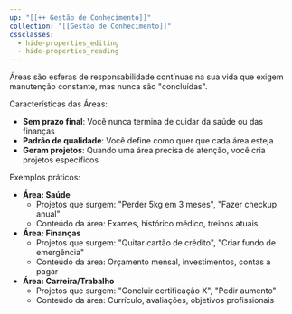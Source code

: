 ```yaml
---
up: "[[++ Gestão de Conhecimento]]"
collection: "[[Gestão de Conhecimento]]"
cssclasses:
  - hide-properties_editing
  - hide-properties_reading
---
```

Áreas são esferas de responsabilidade contínuas na sua vida que exigem manutenção constante, mas nunca são "concluídas".

Características das Áreas:
- **Sem prazo final**: Você nunca termina de cuidar da saúde ou das finanças
- **Padrão de qualidade**: Você define como quer que cada área esteja 
- **Geram projetos**: Quando uma área precisa de atenção, você cria projetos específicos

Exemplos práticos:
- **Área: Saúde**
	- Projetos que surgem: "Perder 5kg em 3 meses", "Fazer checkup anual"
	- Conteúdo da área: Exames, histórico médico, treinos atuais
- **Área: Finanças**
	- Projetos que surgem: "Quitar cartão de crédito", "Criar fundo de emergência"
	- Conteúdo da área: Orçamento mensal, investimentos, contas a pagar
- **Área: Carreira/Trabalho**
	- Projetos que surgem: "Concluir certificação X", "Pedir aumento"
	- Conteúdo da área: Currículo, avaliações, objetivos profissionais
